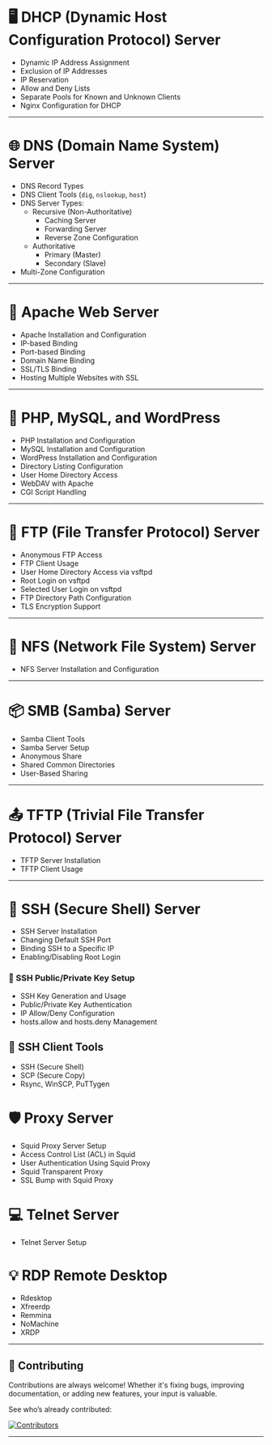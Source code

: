 
# 🖥️ DHCP (Dynamic Host Configuration Protocol) Server

- Dynamic IP Address Assignment  
- Exclusion of IP Addresses  
- IP Reservation  
- Allow and Deny Lists  
- Separate Pools for Known and Unknown Clients  
- Nginx Configuration for DHCP  

---

# 🌐 DNS (Domain Name System) Server

- DNS Record Types  
- DNS Client Tools (`dig`, `nslookup`, `host`)  
- DNS Server Types:
  - Recursive (Non-Authoritative)
    - Caching Server
    - Forwarding Server
    - Reverse Zone Configuration
  - Authoritative
    - Primary (Master)
    - Secondary (Slave)
- Multi-Zone Configuration  

---

# 🔧 Apache Web Server

- Apache Installation and Configuration  
- IP-based Binding  
- Port-based Binding  
- Domain Name Binding  
- SSL/TLS Binding  
- Hosting Multiple Websites with SSL  

---

# 🐘 PHP, MySQL, and WordPress

- PHP Installation and Configuration  
- MySQL Installation and Configuration  
- WordPress Installation and Configuration  
- Directory Listing Configuration  
- User Home Directory Access  
- WebDAV with Apache  
- CGI Script Handling  

---

# 📁 FTP (File Transfer Protocol) Server

- Anonymous FTP Access  
- FTP Client Usage  
- User Home Directory Access via vsftpd  
- Root Login on vsftpd  
- Selected User Login on vsftpd  
- FTP Directory Path Configuration  
- TLS Encryption Support  

---

# 📂 NFS (Network File System) Server

- NFS Server Installation and Configuration  

---

# 📦 SMB (Samba) Server

- Samba Client Tools  
- Samba Server Setup  
- Anonymous Share  
- Shared Common Directories  
- User-Based Sharing  

---

# 📤 TFTP (Trivial File Transfer Protocol) Server

- TFTP Server Installation  
- TFTP Client Usage  

---

# 🔐 SSH (Secure Shell) Server

- SSH Server Installation  
- Changing Default SSH Port  
- Binding SSH to a Specific IP  
- Enabling/Disabling Root Login  

### 🔑 SSH Public/Private Key Setup

- SSH Key Generation and Usage  
- Public/Private Key Authentication  
- IP Allow/Deny Configuration  
- hosts.allow and hosts.deny Management

## 🔐 SSH Client Tools
-  SSH (Secure Shell)
-  SCP (Secure Copy)
-  Rsync, WinSCP, PuTTygen


# 🛡️ Proxy Server 

* Squid Proxy Server Setup
* Access Control List (ACL) in Squid
* User Authentication Using Squid Proxy
* Squid Transparent Proxy
* SSL Bump with Squid Proxy

# 💻 Telnet Server 

* Telnet Server Setup

# 💡 RDP Remote Desktop 

* Rdesktop
* Xfreerdp 
* Remmina
* NoMachine
* XRDP

---

## 🤝 Contributing

Contributions are always welcome! Whether it's fixing bugs, improving documentation, or adding new features, your input is valuable.

See who’s already contributed:

[![Contributors](https://contrib.rocks/image?repo=InfoSecWarrior/Linux-Servers)](https://github.com/InfoSecWarrior/Linux-Servers/graphs/contributors)

---
